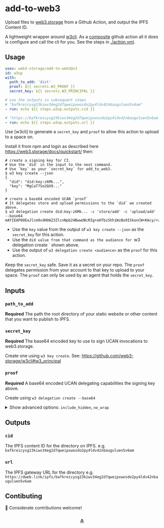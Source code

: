 # add-to-web3

Upload files to [web3.storage](https://web3.storage) from a Github Action, and output the IPFS Content ID.

A lightweight wrapper around [w3cli](https://github.com/web3-storage/w3cli). As a [composite](https://docs.github.com/en/actions/creating-actions/creating-a-composite-action) github action all it does is configure and call the cli for you. See the steps in [./action.yml](./action.yml).

## Usage

```yaml
uses: web3-storage/add-to-web3@v3
id: w3up
with:
  path_to_add: 'dist'
  proof: ${{ secrets.W3_PROOF }}
  secret_key: ${{ secrets.W3_PRINCIPAL }}

# use the outputs in subsequent steps
# "bafkreicysg23kiwv34eg2d7qweipxwosdo2py4ldv42nbauguluen5v6am"
- run: echo ${{ steps.w3up.outputs.cid }}

# "https://bafkreicysg23kiwv34eg2d7qweipxwosdo2py4ldv42nbauguluen5v6am.ipfs.w3s.link"
- run: echo ${{ steps.w3up.outputs.url }}
```

Use [w3cli] to generate a `secret_key` and `proof` to allow this action to upload to a space on.

Install it from npm and login as described here https://web3.storage/docs/quickstart/ then:

```shell
# create a signing key for CI.
# Use the `did` in the input to the next command. 
# Use `key` as your `secret_key` for add_to_web3.
$ w3 key create --json
{
  "did": "did:key:z6Mk...",
  "key": "MgCaT7Se2QX9..."
}

# create a base64 encoded UCAN `proof` 
# It delegates store and upload permissions to the `did` we created above.
$ w3 delegation create did:key:z6Mk... -c 'store/add' -c 'upload/add' --base64
mAYIEAP8OEaJlcm9vdHOAZ3ZlcnNpb24BwwUBcRIg+oHTbzShh1WzBo9ISkonCW+KAcy/+zW8Zb...
```

- Use the `key` value from the output of `w3 key create --json` as the `secret_key` for this action.
- Use the `did value from that command as the audience for `w3 delegation create <audience>` shown above.
- Use the output of `w3 delegation create <audience>` as the `proof` for this action.

Keep the `secret_key` safe. Save it as a secret on your repo. The `proof` delegates permission from your account to that key to upload to your space. The `proof` can only be used by an agent that holds the `secret_key`.

## Inputs

### `path_to_add`

**Required** The path the root directory of your static website or other content that you want to publish to IPFS.

### `secret_key`

**Required** The base64 encoded key to use to sign UCAN invocations to web3.storage. 

Create one using `w3 key create`. See: https://github.com/web3-storage/w3cli#w3_principal

### `proof`

**Required** A base64 encoded UCAN delegating capabilities the signing key above. 

Create using `w3 delegation create --base64`

<details>
  <summary>Show advanced options: <code>include_hidden</code>, <code>no_wrap</code></summary>

### `include_hidden`

_Default_ `false`

Should hidden files prefixed with a `.` be included when found in the `path_to_add`

see: https://github.com/web3-storage/files-from-path#filesfrompath


### `no_wrap`

_Default_ `false`

Advanced: if `path_to_add` points to a file it will be wrapped in a directory to preserve the filename. To disable that set no_wrap: "true".

</details>

## Outputs

### `cid`

The IPFS content ID for the directory on IPFS. 
e.g. `bafkreicysg23kiwv34eg2d7qweipxwosdo2py4ldv42nbauguluen5v6am`

### `url`

The IPFS gateway URL for the directory 
e.g. `https://dweb.link/ipfs/bafkreicysg23kiwv34eg2d7qweipxwosdo2py4ldv42nbauguluen5v6am`

## Contibuting

💌 Considerate contributions welcome! 

<h3 align="center"><a href="https://web3.storage">⁂</a></h3>
